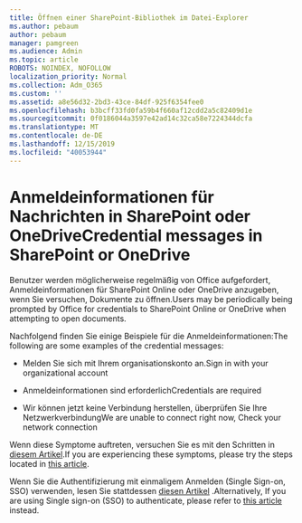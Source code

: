 ```yaml
---
title: Öffnen einer SharePoint-Bibliothek im Datei-Explorer
ms.author: pebaum
author: pebaum
manager: pamgreen
ms.audience: Admin
ms.topic: article
ROBOTS: NOINDEX, NOFOLLOW
localization_priority: Normal
ms.collection: Adm_O365
ms.custom: ''
ms.assetid: a8e56d32-2bd3-43ce-84df-925f6354fee0
ms.openlocfilehash: b3bcff33fd0fa59b4f660af12cdd2a5c82409d1e
ms.sourcegitcommit: 0f0186044a3597e42ad14c32ca58e7224344dcfa
ms.translationtype: MT
ms.contentlocale: de-DE
ms.lasthandoff: 12/15/2019
ms.locfileid: "40053944"
---
```

# <a name="credential-messages-in-sharepoint-or-onedrive"></a><span data-ttu-id="21e3c-102">Anmeldeinformationen für Nachrichten in SharePoint oder OneDrive</span><span class="sxs-lookup"><span data-stu-id="21e3c-102">Credential messages in SharePoint or OneDrive</span></span>

<span data-ttu-id="21e3c-103">Benutzer werden möglicherweise regelmäßig von Office aufgefordert, Anmeldeinformationen für SharePoint Online oder OneDrive anzugeben, wenn Sie versuchen, Dokumente zu öffnen.</span><span class="sxs-lookup"><span data-stu-id="21e3c-103">Users may be periodically being prompted by Office for credentials to SharePoint Online or OneDrive when attempting to open documents.</span></span>

<span data-ttu-id="21e3c-104">Nachfolgend finden Sie einige Beispiele für die Anmeldeinformationen:</span><span class="sxs-lookup"><span data-stu-id="21e3c-104">The following are some examples of the credential messages:</span></span>

- <span data-ttu-id="21e3c-105">Melden Sie sich mit Ihrem organisationskonto an.</span><span class="sxs-lookup"><span data-stu-id="21e3c-105">Sign in with your organizational account</span></span>

- <span data-ttu-id="21e3c-106">Anmeldeinformationen sind erforderlich</span><span class="sxs-lookup"><span data-stu-id="21e3c-106">Credentials are required</span></span>

- <span data-ttu-id="21e3c-107">Wir können jetzt keine Verbindung herstellen, überprüfen Sie Ihre Netzwerkverbindung</span><span class="sxs-lookup"><span data-stu-id="21e3c-107">We are unable to connect right now, Check your network connection</span></span>

<span data-ttu-id="21e3c-108">Wenn diese Symptome auftreten, versuchen Sie es mit den Schritten in [diesem Artikel](https://support.microsoft.com/help/2913639/office-applications-periodically-prompt-for-credentials-to-sharepoint).</span><span class="sxs-lookup"><span data-stu-id="21e3c-108">If you are experiencing these symptoms, please try the steps located in [this article](https://support.microsoft.com/help/2913639/office-applications-periodically-prompt-for-credentials-to-sharepoint).</span></span>

<span data-ttu-id="21e3c-109">Wenn Sie die Authentifizierung mit einmaligem Anmelden (Single Sign-on, SSO) verwenden, lesen Sie stattdessen [diesen Artikel](https://support.microsoft.com/help/4025962/cant-sign-in-after-update-to-office-2016-build-16-0-7967-on-windows-10) .</span><span class="sxs-lookup"><span data-stu-id="21e3c-109">Alternatively, If you are using Single sign-on (SSO) to authenticate, please refer to [this article](https://support.microsoft.com/help/4025962/cant-sign-in-after-update-to-office-2016-build-16-0-7967-on-windows-10) instead.</span></span>

